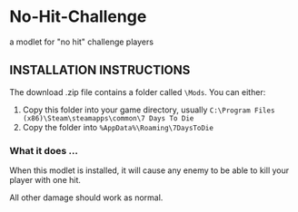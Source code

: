 # No-Hit-Challenge
 a modlet for "no hit" challenge players

 ## INSTALLATION INSTRUCTIONS

The download .zip file contains a folder called `\Mods`. You can either:

1. Copy this folder into your game directory, usually `C:\Program Files (x86)\Steam\steamapps\common\7 Days To Die`
2. Copy the folder into `%AppData%\Roaming\7DaysToDie`

### What it does ...
When this modlet is installed, it will cause any enemy to be able to kill your player with one hit.

All other damage should work as normal.
